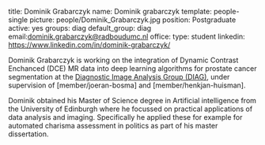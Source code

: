title: Dominik Grabarczyk 
name: Dominik grabarczyk 
template: people-single 
picture: people/Dominik_Grabarczyk.jpg 
position: Postgraduate 
active: yes 
groups: diag 
default_group: diag 
email:dominik.grabarczyk@radboudumc.nl 
office: 
type: student
linkedin: https://www.linkedin.com/in/dominik-grabarczyk/

Dominik Grabarczyk is working on the integration of Dynamic Contrast Enchanced (DCE) MR data into deep learning algorithms for prostate cancer segmentation at the [Diagnostic Image Analysis Group (DIAG)](https://www.diagnijmegen.nl/), under supervision of [member/joeran-bosma] and [member/henkjan-huisman].

Dominik obtained his Master of Science degree in Artificial intelligence from the University of Edinburgh where he focussed on practical applications of data analysis and imaging. Specifically he applied these for example for automated charisma assessment in politics as part of his master dissertation.
